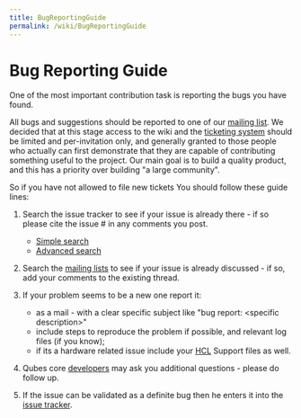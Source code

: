 ```yaml
---
title: BugReportingGuide
permalink: /wiki/BugReportingGuide
---
```


Bug Reporting Guide
===================

One of the most important contribution task is reporting the bugs you have found.

All bugs and suggestions should be reported to one of our [mailing list](/wiki/QubesLists). We decided that at this stage access to the wiki and the [​ticketing system](https://qubes-os.org/trac/report/3) should be limited and per-invitation only, and generally granted to those people who actually can first demonstrate that they are capable of contributing something useful to the project. Our main goal is to build a quality product, and this has a priority over building "a large community".

So if you have not allowed to file new tickets You should follow these guide lines:

1.  Search the issue tracker to see if your issue is already there - if so please cite the issue \# in any comments you post.
    -   [​Simple search](https://qubes-os.org/trac/search)
    -   [​Advanced search](https://qubes-os.org/trac/query)

1.  Search the [mailing lists](/wiki/QubesLists) to see if your issue is already discussed - if so, add your comments to the existing thread.

1.  If your problem seems to be a new one report it:
    -   as a mail - with a clear specific subject like "bug report: \<specific description\>"
    -   include steps to reproduce the problem if possible, and relevant log files (if you know);
    -   if its a hardware related issue include your [HCL](/wiki/HCL) Support files as well.

1.  Qubes core [developers](/wiki/QubesDevelopers) may ask you additional questions - please do follow up.

1.  If the issue can be validated as a definite bug then he enters it into the [​issue tracker](https://qubes-os.org/trac/report/3).

